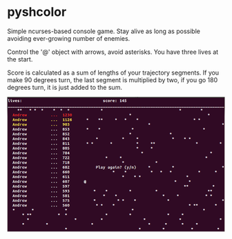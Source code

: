 # pyshcolor
Simple ncurses-based console game. Stay alive as long as possible avoiding ever-growing number of enemies.

Control the '@' object with arrows, avoid asterisks. You have three lives at the start.

Score is calculated as a sum of lengths of your trajectory segments. If you make 90 degrees turn, the last segment
is multiplied by two, if you go 180 degrees turn, it is just added to the sum.

![pyshcolor](/pyshcolor.png)
